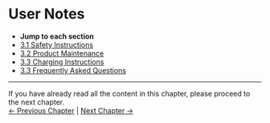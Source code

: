 # User Notes

- **Jump to each section**
- [3.1 Safety Instructions](3.1-SafetyInstruction.md)
- [3.2 Product Maintenance](3.2-TransportandStorage.md)
- [3.3 Charging Instructions](3.3-MaintenanceandCare.md)
- [3.3 Frequently Asked Questions](3.4-FAQs.md)
----

If you have already read all the content in this chapter, please proceed to the next chapter.   <br>
[← Previous Chapter](../2-ProductFeature/README.md) | [Next Chapter →](../4-FirstInstallAndUse/README.md)
